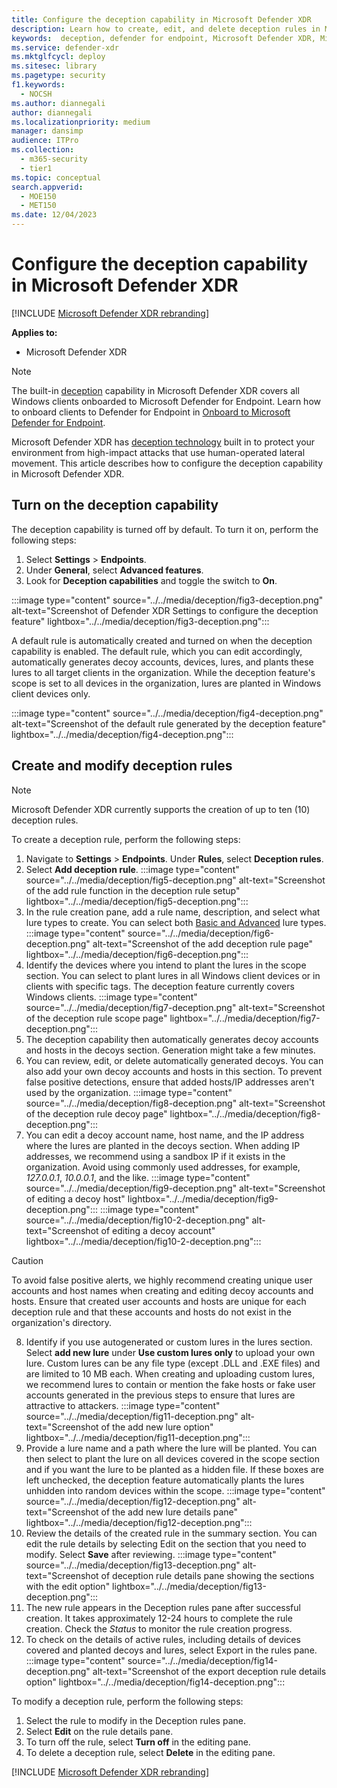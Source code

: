 ```yaml
---
title: Configure the deception capability in Microsoft Defender XDR
description: Learn how to create, edit, and delete deception rules in Microsoft Defender XDR.
keywords:  deception, defender for endpoint, Microsoft Defender XDR, Microsoft defender for endpoint, lures, fake hosts, fake users, fake network, honeypot, honeytoken, decoy, fake host, fake user, deception technology, create deception rule, modify deception rule, edit deception rule, delete deception rule
ms.service: defender-xdr
ms.mktglfcycl: deploy
ms.sitesec: library
ms.pagetype: security
f1.keywords: 
  - NOCSH
ms.author: diannegali
author: diannegali
ms.localizationpriority: medium
manager: dansimp
audience: ITPro
ms.collection: 
  - m365-security
  - tier1
ms.topic: conceptual
search.appverid: 
  - MOE150
  - MET150
ms.date: 12/04/2023
---
```

# Configure the deception capability in Microsoft Defender XDR

[!INCLUDE [Microsoft Defender XDR rebranding](../includes/microsoft-defender.md)]

**Applies to:**

- Microsoft Defender XDR

> [!NOTE]
> The built-in [deception](deception-overview.md) capability in Microsoft Defender XDR covers all Windows clients onboarded to Microsoft Defender for Endpoint. Learn how to onboard clients to Defender for Endpoint in [Onboard to Microsoft Defender for Endpoint](/defender-for-endpoint/onboarding/).

Microsoft Defender XDR has [deception technology](deception-overview.md) built in to protect your environment from high-impact attacks that use human-operated lateral movement. This article describes how to configure the deception capability in Microsoft Defender XDR.

## Turn on the deception capability

The deception capability is turned off by default. To turn it on, perform the following steps:

1. Select **Settings** > **Endpoints**.
2. Under **General**, select **Advanced features**.
3. Look for **Deception capabilities** and toggle the switch to **On**.

:::image type="content" source="../../media/deception/fig3-deception.png" alt-text="Screenshot of Defender XDR Settings to configure the deception feature" lightbox="../../media/deception/fig3-deception.png":::

A default rule is automatically created and turned on when the deception capability is enabled. The default rule, which you can edit accordingly, automatically generates decoy accounts, devices, lures, and plants these lures to all target clients in the organization. While the deception feature's scope is set to all devices in the organization, lures are planted in Windows client devices only.

:::image type="content" source="../../media/deception/fig4-deception.png" alt-text="Screenshot of the default rule generated by the deception feature" lightbox="../../media/deception/fig4-deception.png":::

## Create and modify deception rules

> [!NOTE]
> Microsoft Defender XDR currently supports the creation of up to ten (10) deception rules.

To create a deception rule, perform the following steps:

1. Navigate to **Settings** > **Endpoints**. Under **Rules**, select **Deception rules**.
2. Select **Add deception rule**.
:::image type="content" source="../../media/deception/fig5-deception.png" alt-text="Screenshot of the add rule function in the deception rule setup" lightbox="../../media/deception/fig5-deception.png":::
3. In the rule creation pane, add a rule name, description, and select what lure types to create. You can select both [Basic and Advanced](deception-overview.md#how-does-the-microsoft-defender-xdr-deception-capability-work) lure types.
:::image type="content" source="../../media/deception/fig6-deception.png" alt-text="Screenshot of the add deception rule page" lightbox="../../media/deception/fig6-deception.png":::
4. Identify the devices where you intend to plant the lures in the scope section. You can select to plant lures in all Windows client devices or in clients with specific tags. The deception feature currently covers Windows clients.
:::image type="content" source="../../media/deception/fig7-deception.png" alt-text="Screenshot of the deception rule scope page" lightbox="../../media/deception/fig7-deception.png":::
5. The deception capability then automatically generates decoy accounts and hosts in the decoys section. Generation might take a few minutes.  
6. You can  review, edit, or delete automatically generated decoys. You can also add your own decoy accounts and hosts in this section. To prevent false positive detections, ensure that added hosts/IP addresses aren't used by the organization.
:::image type="content" source="../../media/deception/fig8-deception.png" alt-text="Screenshot of the deception rule decoy page" lightbox="../../media/deception/fig8-deception.png":::
7. You can edit a decoy account name, host name, and the IP address where the lures are planted in the decoys section. When adding IP addresses, we recommend using a sandbox IP if it exists in the organization. Avoid using commonly used addresses, for example, *127.0.0.1*, *10.0.0.1*, and the like.
:::image type="content" source="../../media/deception/fig9-deception.png" alt-text="Screenshot of editing a decoy host" lightbox="../../media/deception/fig9-deception.png":::
:::image type="content" source="../../media/deception/fig10-2-deception.png" alt-text="Screenshot of editing a decoy account" lightbox="../../media/deception/fig10-2-deception.png":::
> [!CAUTION]
> To avoid false positive alerts, we highly recommend creating unique user accounts and host names when creating and editing decoy accounts and hosts. Ensure that created user accounts and hosts are unique for each deception rule and that these accounts and hosts do not exist in the organization's directory.

8. Identify if you use autogenerated or custom lures in the lures section. Select **add new lure** under **Use custom lures only** to upload your own lure. Custom lures can be any file type (except .DLL and .EXE files) and are limited to 10 MB each. When creating and uploading custom lures, we recommend lures to contain or mention the fake hosts or fake user accounts generated in the previous steps to ensure that lures are attractive to attackers.
:::image type="content" source="../../media/deception/fig11-deception.png" alt-text="Screenshot of the add new lure option" lightbox="../../media/deception/fig11-deception.png":::
9. Provide a lure name and a path where the lure will be planted. You can then select to plant the lure on all devices covered in the scope section and if you want the lure to be planted as a hidden file. If these boxes are left unchecked, the deception feature automatically plants the lures unhidden into random devices within the scope.
:::image type="content" source="../../media/deception/fig12-deception.png" alt-text="Screenshot of the add new lure details pane" lightbox="../../media/deception/fig12-deception.png":::
10. Review the details of the created rule in the summary section. You can edit the rule details by selecting Edit on the section that you need to modify. Select **Save** after reviewing.
:::image type="content" source="../../media/deception/fig13-deception.png" alt-text="Screenshot of deception rule details pane showing the sections with the edit option" lightbox="../../media/deception/fig13-deception.png":::
11. The new rule appears in the Deception rules pane after successful creation. It takes approximately 12-24 hours to complete the rule creation. Check the *Status* to monitor the rule creation progress.
12. To check on the details of active rules, including details of devices covered and planted decoys and lures, select Export in the rules pane.
:::image type="content" source="../../media/deception/fig14-deception.png" alt-text="Screenshot of the export deception rule details option" lightbox="../../media/deception/fig14-deception.png":::

To modify a deception rule, perform the following steps:

1. Select the rule to modify in the Deception rules pane.
2. Select **Edit** on the rule details pane.
3. To turn off the rule, select **Turn off** in the editing pane.  
4. To delete a deception rule, select **Delete** in the editing pane.

[!INCLUDE [Microsoft Defender XDR rebranding](../../includes/defender-m3d-techcommunity.md)]
